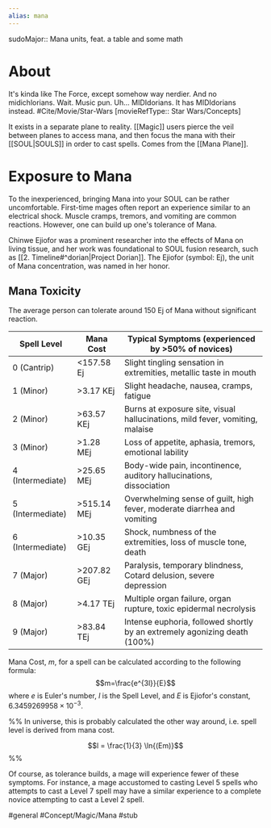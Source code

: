 ```yaml
---
alias: mana
---
```

sudoMajor:: Mana units, feat. a table and some math
# About
It's kinda like The Force, except somehow way nerdier. And no midichlorians. Wait. Music pun. Uh... MIDIdorians. It has MIDIdorians instead. #Cite/Movie/Star-Wars [movieRefType:: Star Wars/Concepts]

It exists in a separate plane to reality. [[Magic]] users pierce the veil between planes to access mana, and then focus the mana with their [[SOUL|SOULS]] in order to cast spells. Comes from the [[Mana Plane]].

# Exposure to Mana
To the inexperienced, bringing Mana into your SOUL can be rather uncomfortable. First-time mages often report an experience similar to an electrical shock. Muscle cramps, tremors, and vomiting are common reactions. However, one can build up one's tolerance of Mana.

Chinwe Ejiofor was a prominent researcher into the effects of Mana on living tissue, and her work was foundational to SOUL fusion research, such as [[2. Timeline#^dorian|Project Dorian]]. The Ejiofor (symbol: Ej), the unit of Mana concentration, was named in her honor.

## Mana Toxicity
The average person can tolerate around 150 Ej of Mana without significant reaction.

| Spell Level      | Mana Cost      | Typical Symptoms (experienced by >50% of novices)                              |
|------------------|----------------|--------------------------------------------------------------------------------|
| 0 (Cantrip)      | <157.58 Ej     | Slight tingling sensation in extremities, metallic taste in mouth              |
| 1 (Minor)        | >3.17 KEj      | Slight headache, nausea, cramps, fatigue                                       |
| 2 (Minor)        | >63.57 KEj     | Burns at exposure site, visual hallucinations, mild fever, vomiting, malaise   |
| 3 (Minor)        | >1.28 MEj      | Loss of appetite, aphasia, tremors, emotional lability                         |
| 4 (Intermediate) | >25.65 MEj     | Body-wide pain, incontinence, auditory hallucinations, dissociation            |
| 5 (Intermediate) | >515.14 MEj    | Overwhelming sense of guilt, high fever, moderate diarrhea and vomiting        |
| 6 (Intermediate) | >10.35 GEj     | Shock, numbness of the extremities, loss of muscle tone, death                 |
| 7 (Major)        | >207.82 GEj    | Paralysis, temporary blindness, Cotard delusion, severe depression             |
| 8 (Major)        | >4.17 TEj      | Multiple organ failure, organ rupture, toxic epidermal necrolysis              |
| 9 (Major)        | >83.84 TEj     | Intense euphoria, followed shortly by an extremely agonizing death (100%)      |

Mana Cost, $m$, for a spell can be calculated according to the following formula: $$m=\frac{e^{3l}}{E}$$
where $e$ is Euler's number, $l$ is the Spell Level, and $E$ is Ejiofor's constant, $6.3459269958\times10^{-3}$.

%%
In universe, this is probably calculated the other way around, i.e. spell level is derived from mana cost.

$$l = \frac{1}{3} \ln{(Em)}$$
%%

Of course, as tolerance builds, a mage will experience fewer of these symptoms. For instance, a mage accustomed to casting Level 5 spells who attempts to cast a Level 7 spell may have a similar experience to a complete novice attempting to cast a Level 2 spell.

#general #Concept/Magic/Mana #stub 